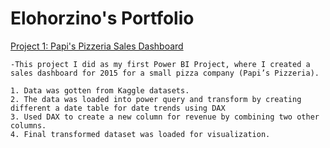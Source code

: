 #  Elohorzino's Portfolio

[Project 1: Papi's Pizzeria Sales Dashboard](https://github.com/Zinoirene/Papi-s-Pizzeria.git)

    -This project I did as my first Power BI Project, where I created a sales dashboard for 2015 for a small pizza company (Papi’s Pizzeria).
    
    1. Data was gotten from Kaggle datasets.
    2. The data was loaded into power query and transform by creating different a date table for date trends using DAX
    3. Used DAX to create a new column for revenue by combining two other columns.
    4. Final transformed dataset was loaded for visualization.

